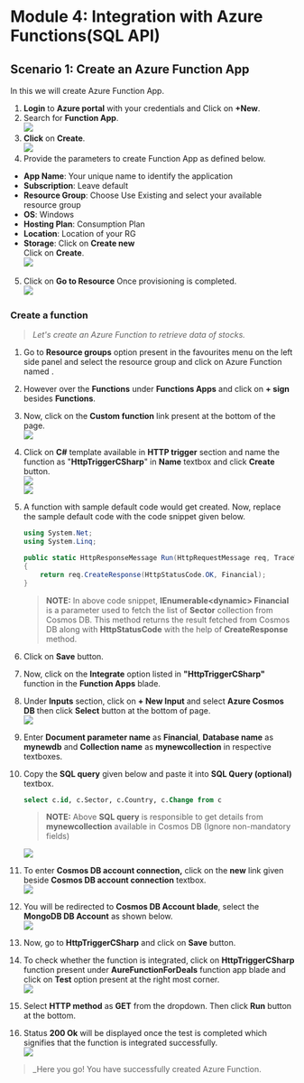 # Module 4: Integration with Azure Functions(SQL API) 

## Scenario 1: Create an Azure Function App
In this we will create Azure Function App.<br/>
1. **Login** to **Azure portal** with your credentials and Click on **+New**.<br/>
2. Search for **Function App**.<br/>
<img src="images/fuctionappsearch.jpg"/><br/>
3. **Click** on **Create**.<br/>
<img src="images/fnxcreate.jpg"/><br/>
4. Provide the parameters to create Function App as defined below.<br/>
*	**App Name**: Your unique name to identify the application
*	**Subscription**: Leave default
*	**Resource Group**: Choose Use Existing and select your available resource group
*	**OS**: Windows
*	**Hosting Plan**: Consumption Plan
*	**Location**: Location of your RG
*	**Storage**: Click on **Create new**<br/>
    Click on **Create**.<br/>
    <img src="images/fnxinfo.jpg"/><br/>
5. Click on **Go to Resource** Once provisioning is completed.<br/>
<img src="images/functioncreated.jpg"/><br/>

### Create a function

  > _Let's create an Azure Function to retrieve data of stocks._

1. Go to **Resource groups** option present in the favourites menu on the left side panel and select the resource group **<inject story-id="story://Content-Private/content/dfd/SP-GDA/gdaexpericence1/story_a_gda_using_cosmosdb" key="myResourceGroupName"/>** and click on Azure Function named **<inject story-id="story://Content-Private/content/dfd/SP-GDA/gdaexpericence1/story_a_gda_using_cosmosdb" key="azureFunctionName"/>**.<br/>
2. However over the **Functions** under **Functions Apps** and click on **+ sign** besides **Functions**.<br/>
3. Now, click on the **Custom function** link present at the bottom of the page.<br/>
<img src="images/GetStartedOnYourOwn.jpg"/><br/>
4. Click on **C#** template available in **HTTP trigger** section and name the function as "**HttpTriggerCSharp**" in **Name** textbox and click **Create** button.<br/>
<img src="images/httptrigger.jpg"/><br/>
<img src="images/httpvalue1.jpg"/><br/>
5. A function with sample default code would get created. Now, replace the sample default code with the code snippet given below.<br/>

    ```c#
    using System.Net;
    using System.Linq;

    public static HttpResponseMessage Run(HttpRequestMessage req, TraceWriter log, IEnumerable<dynamic> Financial)
    {
        return req.CreateResponse(HttpStatusCode.OK, Financial);
    }
    ```

    > **NOTE:**
    > In above code snippet, **IEnumerable&lt;dynamic> Financial** is a parameter used to fetch the list of **Sector** collection from Cosmos DB. This method returns the result fetched from Cosmos DB along with **HttpStatusCode** with the help of **CreateResponse** method.<br/>
6. Click on **Save** button.<br/>
7. Now, click on the **Integrate** option listed in **"HttpTriggerCSharp"** function in the **Function Apps** blade.<br/>
8. Under **Inputs** section, click on **+ New Input** and select **Azure Cosmos DB** then click **Select** button at the bottom of page.<br/>
<img src="images/inputs.jpg"/><br/>
8. Enter **Document parameter name** as **Financial**, **Database name** as **mynewdb** and **Collection name** as **mynewcollection** in respective textboxes.<br/>
9. Copy the **SQL query** given below and paste it into **SQL Query (optional)** textbox.<br/>

    ```sql
   select c.id, c.Sector, c.Country, c.Change from c
    ```

    > **NOTE:** Above **SQL query** is responsible to get details from **mynewcollection** available in Cosmos DB (Ignore non-mandatory fields)

    ![](image/SqlQuery.jpg)
    
10. To enter **Cosmos DB account connection,** click on the **new** link given beside **Cosmos DB account connection** textbox.<br/>
<img src="images/Integrate1.jpg"/><br/>
11. You will be redirected to **Cosmos DB Account blade**, select the **MongoDB DB Account** as shown below.<br/>
<img src="images/selectmongodocdb1.jpg"/><br/>
12. Now, go to **HttpTriggerCSharp** and click on **Save** button.<br/>
13. To check whether the function is integrated, click on **HttpTriggerCSharp** function present under **AureFunctionForDeals** function app blade and click on **Test** option present at the right most corner.<br/>
<img src="images/file3.jpg"/><br/>
14. Select **HTTP method** as **GET** from the dropdown. Then click **Run** button at the bottom.<br/>
15. Status **200 Ok** will be displayed once the test is completed which signifies that the function is integrated successfully.<br/>
<img src="images/status2002.jpg"/><br/>

   > _Here you go! You have successfully created Azure Function.
